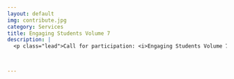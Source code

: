 ```yaml
---
layout: default
img: contribute.jpg
category: Services
title: Engaging Students Volume 7
description: |
  <p class="lead">Call for participation: <i>Engaging Students Volume 7</i><br/>We are now soliciting contributions to our seventh volume of <i>Engaging Students</i> which will be a special volume on curriculm reform.<br/><a href="http://www.flipcamp.org/es7cfp/">Want to read more...</a></p>



---
```

